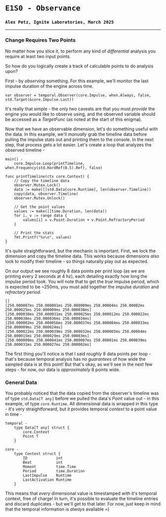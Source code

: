 # `E1S0 - Observance`
### `Alex Petz, Ignite Laboratories, March 2025`

---

### Change Requires Two Points

No matter how you slice it, to perform any kind of _differential_ analysis you require at least _two_ input points.

So how do you logically create a track of calculable points to do analysis upon?  

First - by _observing_ something.  For this example, we'll monitor the last impulse duration of the engine across time.

    var observer = temporal.Observer(core.Impulse, when.Always, false, std.Target(&core.Impulse.Last))

It's really that simple - the only two caveats are that you must _provide_ the engine you would like to observe using,
and the observed variable should be accessed as a _TargetFunc_ (as noted at the start of this enigma).   

Now that we have an observable dimension, let's do something useful with the data. In this example, we'll _manually_ 
grab the timeline data before pulling the impulse stats out and printing them to the console.  In the next step, 
that process gets a lot easier.  Let's create a loop that analyzes the observed timeline -

    main() -
	    core.Impulse.Loop(printTimeline, when.Frequency(std.HardRef(0.5).Ref), false)

    func printTimeline(ctx core.Context) {
        // Copy the timeline data
        observer.Mutex.Lock()
        data := make([]std.Data[core.Runtime], len(observer.Timeline))
        copy(data, observer.Timeline)
        observer.Mutex.Unlock()
    
        // Get the point values
        values := make([]time.Duration, len(data))
        for i, v := range data {
            values[i] = v.Point.Duration + v.Point.RefractoryPeriod
        }
    
        // Print the stats
        fmt.Printf("%v\n", values)
    }

It's quite straightforward, but the mechanic is important.  First, we lock the dimension and copy the timeline
data.  This works because dimensions _also_ lock to modify their timeline - so things naturally play out as expected.

On our output we see roughly 8 data points per print loop (as we are printing every 2 seconds at 4 hz), each 
detailing exactly how long the impulse period took.   You will note that to get the _true_ impulse period, which
is expected to be ~250ms, you must add together the impulse _duration_ and _refractory period_.   

    []
    [250.000007ms 250.000001ms 250.000009ms 250.00004ms 250.00002ms 250.000025ms 250.000009ms 250.000038ms]
    [250.000038ms 250.000031ms 250.000025ms 250.000012ms 250.000022ms 250.000038ms 250.000036ms 250.000034ms]
    [250.000002ms 250.000056ms 250.000037ms 250.000004ms 250.000033ms 250.000009ms 250.000024ms]
    [250.000022ms 250.000039ms 250.000032ms 250.000003ms 250.00004ms 250.000015ms 250.000029ms 250.00003ms]
    [250.000009ms 250.000041ms 250.000007ms 250.00001ms 250.000039ms 250.000031ms 250.000027ms 250.000002ms]

The first thing you'll notice is that I said _roughly_ 8 data points per loop - that's because temporal
analysis has _no guarantees_ of how wide the sampled data is at this point!  But that's okay, as we'll
see in the next few steps - for now, our data is _approximately_ 8 points wide.

### General Data

You probably noticed that the data copied from the observer's timeline was of type `std.Data[T any]` before
we pulled the data's _Point_ value out - in this example, of type `core.Runtime`.  All dimensional data is
wrapped in this type - it's very straightforward, but it provides temporal _context_ to a point value in time - 

    temporal -
        type Data[T any] struct {
            core.Context
            Point T
        }

    core - 
        type Context struct {
            ID             int 
            Beat           int
            Moment         time.Time
            Period         time.Duration
            LastImpulse    Runtime
            LastActivation Runtime
        }

This means that _every_ dimensional value is timestamped with it's temporal context, free of 
charge!  In turn, it's possible to evaluate the timeline entries and discard duplicates - but we'll get to
that later.  For now, just keep in mind that the temporal information is _always_ available =)